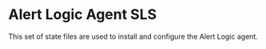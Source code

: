 Alert Logic Agent SLS
=================
This set of state files are used to install and configure the Alert Logic agent.
